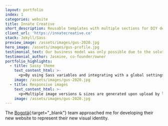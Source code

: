 ```yaml
---
layout: portfolio
index: 1
categories: website
title: Innate Creative
short_description: Reusable templates with multiple sections for DIY deployment optimized for CloudCannon CMS 
client_url: 'https://innatecreative.co'
stack: Jekyll/Sass
preview_image: /assets/images/gus-2020.jpg
hero_image: /assets/images/gus-profile.jpg
testimonial_text: Our business model was only possible due to the solutions implemented by Gus.
testimonial_author: Jasmine, co-founder/owner
portfolio_highlights:
  - title: Sassy theme
    text_content_html: >-
      <p>By using Sass variables and integrating with a global settings file, the client is able to change the theme styles (fonts, colors, navigation, and more) through the <a href="https://cloudcannon.com">CloudCannon CMS</a> interface.</p>
    image: /assets/images/gus-2020.jpg  
  - title: Responsive images
    text_content_html: >-
      <p>Multiple image versions & sizes are generated upon upload by leveraging the Jekyll gem library, resulting in superb responsivity for the site's content.</p>
    image: /assets/images/gus-2020.jpg  
---
```

The [Bogotá](https://somosbogota.tv){:target="_blank"} team approached me for developing their new website to represent their new visual identity.